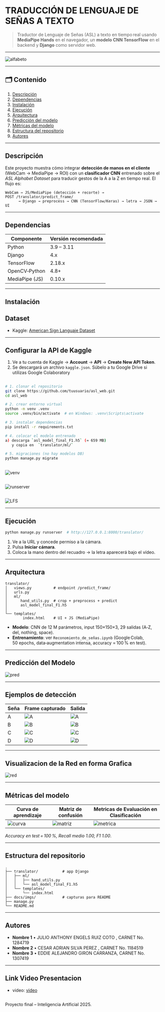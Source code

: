 # TRADUCCIÓN DE LENGUAJE DE SEÑAS A TEXTO

> Traductor de Lenguaje de Señas (ASL) a texto en tiempo real usando **MediaPipe Hands** en el navegador, un **modelo CNN TensorFlow** en el backend y **Django** como servidor web.

---

![alfabeto](FOTOS/alfabeto.png) 

---

## 🗂 Contenido

1. [Descripción](#descripción)
2. [Dependencias](#dependencias)
3. [Instalación](#instalación)
4. [Ejecución](#ejecución)
5. [Arquitectura](#arquitectura)
6. [Predicción del modelo](#predicciondelmodelo)
7. [Métricas del modelo](#métricas-del-modelo)
8. [Estructura del repositorio](#estructura-del-repositorio)
9. [Autores](#autores)

---

## Descripción

Este proyecto muestra cómo integrar **detección de manos en el cliente** (WebCam → MediaPipe → ROI) con un **clasificador CNN** entrenado sobre el *ASL Alphabet Dataset* para traducir gestos de la A a la Z en tiempo real.
El flujo es:

```
WebCam → JS/MediaPipe (detección + recorte) → POST /translator/predict_frame/
      → Django → preprocess → CNN (TensorFlow/Keras) → letra → JSON → UI
```

---

## Dependencias

| Componente                            | Versión recomendada |
| ------------------------------------- | ------------------- |
| Python                                | 3.9 – 3.11          |
| Django                                | 4.x                 |
| TensorFlow                            | 2.18.x              |
| OpenCV‑Python                         | 4.8+                |
| MediaPipe (JS)                        | 0.10.x              |



---

## Instalación

## Dataset

- Kaggle: [American Sign Languaje Dataset](https://www.kaggle.com/datasets/ayuraj/asl-dataset)

---

## Configurar la API de Kaggle

1. Ve a tu cuenta de Kaggle → **Account** → **API** → **Create New API Token**.  
2. Se descargará un archivo `kaggle.json`. Súbelo a tu Google Drive si utilizas Google Colaboratory   


##

```bash
# 1. clonar el repositorio
git clone https://github.com/tuusuario/asl_web.git
cd asl_web

# 2. crear entorno virtual
python -m venv .venv
source .venv/bin/activate  # en Windows: .venv\Scripts\activate

# 3. instalar dependencias
pip install -r requirements.txt

# 4. colocar el modelo entrenado
a) descarga `asl_model_final_F1.h5` (≈ 659 MB)
   y copia en  `translator/ml/`

# 5. migraciones (no hay modelos DB)
python manage.py migrate
```
##
![venv](FOTOS/activarentornovirtual.png) 

##
![runserver](FOTOS/runserver.png) 
 

##
![LFS](FOTOS/usodelfs.png)

---

## Ejecución

```bash
python manage.py runserver  # http://127.0.0.1:8000/translator/
```

1. Ve a la URL y concede permiso a la cámara.
2. Pulsa **Iniciar cámara**.
3. Coloca la mano dentro del recuadro → la letra aparecerá bajo el vídeo.



---

## Arquitectura

```
translator/
│   views.py          # endpoint /predict_frame/
│   urls.py
│   ml/
│      hand_utils.py  # crop + preprocess + predict
│      asl_model_final_F1.h5
│
└── templates/
        index.html    # UI + JS (MediaPipe)
```

* **Modelo**: CNN de 12 M parámetros, input 150×150×3, 29 salidas (A‑Z, del, nothing, space).
* **Entrenamiento**: ver `Reconomiento_de_señas.ipynb` (Google Colab, 50 epochs, data‑augmentation intensa, accuracy = 100 % en test).

---

## Predicción del Modelo
![pred](FOTOS/predicciondelmodelo.png) 

---

## Ejemplos de detección

| Seña | Frame capturado              | Salida |
| ---- | ---------------------------- | ------ |
| A    | ![A](FOTOS/pruebadecaptura2.png) | ![A](FOTOS/palabraA.png)  |
| B    | ![B](FOTOS/pruebadedeteccion.png) | ![B](FOTOS/palabraB.png)  |
| C    | ![C](FOTOS/pruebadecaptura3.png) | ![C](FOTOS/palabraC.png)  |
| D    | ![D](FOTOS/pruebadecaptura4.png) | ![D](FOTOS/palabraD.png)  |



---

## Visualizacion de la Red en forma Grafica 
![red](FOTOS/visualizaciondelareddeformagrafica.png) 

---

## Métricas del modelo

| Curva de aprendizaje                                   | Matriz de confusión                  | Metricas de Evaluación en Clasificación                                         |
| ------------------------------------------------------ | ------------------------------------ | ---------------------------------------------------- |
| ![curva](FOTOS/visualizaciondelacurvadeaprendizaje.png) | ![matriz](FOTOS/matrizdeconfusion.png)| ![metrica](FOTOS/metricasdeevaluacionenclasificacion.png)|

*Accuracy en test = 100 %, Recall medio 1.00, F1 1.00*.

---

## Estructura del repositorio

```
.
├── translator/           # app Django
│   ├── ml/
│   │   ├── hand_utils.py
│   │   └── asl_model_final_F1.h5
│   └── templates/
│       └── index.html
├── docs/imgs/            # capturas para README
├── manage.py
└── README.md
```

---

## Autores

* **Nombre 1** • JULIO ANTHONY ENGELS RUIZ COTO , CARNET No. 1284719
* **Nombre 2** • CESAR ADRIAN SILVA PEREZ , CARNET No. 1184519
* **Nombre 3** • EDDIE ALEJANDRO GIRON CARRANZA, CARNET No. 1307419



---
## Link Video Presentacion

- video: [video](https://drive.google.com/drive/folders/1LASNnBFyP_FaF4dVlKb6nehywwHRLEmY?usp=share_link)

##
  
  Proyecto final – Inteligencia Artificial 2025.
